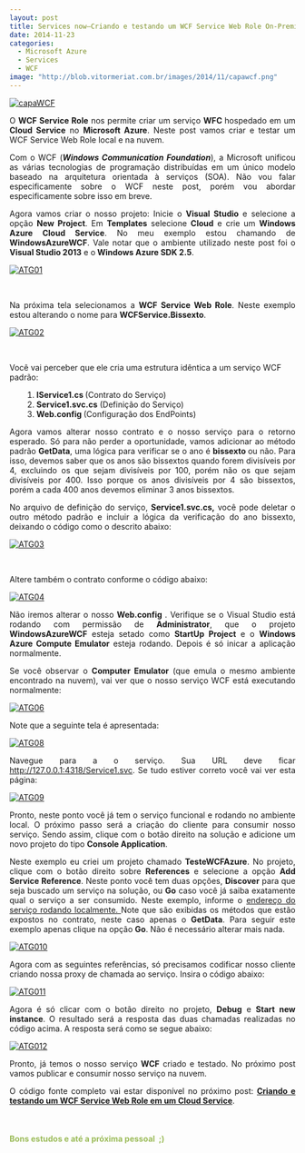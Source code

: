 ```yaml
---
layout: post
title: Services now–Criando e testando um WCF Service Web Role On-Premise
date: 2014-11-23
categories:
  - Microsoft Azure
  - Services
  - WCF
image: "http://blob.vitormeriat.com.br/images/2014/11/capawcf.png"
---
```

<p align="justify"><a href="http://blob.vitormeriat.com.br/images/2014/11/capawcf.png"><img alt="capaWCF" src="http://blob.vitormeriat.com.br/images/2014/11/capawcf.png" /></a></p>
<p align="justify">O <strong>WCF Service Role</strong> nos permite criar um serviço <strong>WFC </strong>hospedado em um <strong>Cloud Service</strong> no <strong>Microsoft Azure</strong>. Neste post vamos criar e testar um WCF Service Web Role local e na nuvem.</p>
<p><!--more-->
<p align="justify">Com o WCF (<em><strong>Windows Communication Foundation</strong></em>), a Microsoft unificou as várias tecnologias de programação distribuídas em um único modelo baseado na arquitetura orientada à serviços (SOA). Não vou falar especificamente sobre o WCF neste post, porém vou abordar especificamente sobre isso em breve.</p>
<p align="justify">Agora vamos criar o nosso projeto: Inicie o <strong>Visual Studio</strong> e selecione a opção <strong>New Project</strong>. Em <strong>Templates</strong> selecione <strong>Cloud</strong> e crie um <strong>Windows Azure Cloud Service</strong>. No meu exemplo estou chamando de <strong>WindowsAzureWCF</strong>. Vale notar que o ambiente utilizado neste post foi o <strong>Visual Studio 2013</strong> e o<strong> Windows Azure SDK 2.5</strong>.</p>
<p><a href="http://blob.vitormeriat.com.br/images/2014/11/atg01.png"><img alt="ATG01" src="http://blob.vitormeriat.com.br/images/2014/11/atg01.png" /></a></p>
<p>&nbsp;</p>
<p align="justify">Na próxima tela selecionamos a <strong>WCF Service Web Role</strong>. Neste exemplo estou alterando o nome para <strong>WCFService.Bissexto</strong>.</p>
<p><a href="http://blob.vitormeriat.com.br/images/2014/11/atg02.png"><img alt="ATG02" src="http://blob.vitormeriat.com.br/images/2014/11/atg02.png" /></a></p>
<p>&nbsp;</p>
<p>Você vai perceber que ele cria uma estrutura idêntica a um serviço WCF padrão:</p>
<ol>
<ol>
<li><strong>IService1.cs </strong>(Contrato do Serviço)  </li>
<li><strong>Service1.svc.cs</strong> (Definição do Serviço)  </li>
<li><strong>Web.config </strong>(Configuração dos EndPoints) </li>
</ol>
</ol>
<p align="justify">Agora vamos alterar nosso contrato e o nosso serviço para o retorno esperado. Só para não perder a oportunidade, vamos adicionar ao método padrão <strong>GetData</strong>, uma lógica para verificar se o ano é <strong>bissexto </strong>ou não. Para isso, devemos saber que os anos são bissextos quando forem divisíveis por 4, excluindo os que sejam divisíveis por 100, porém não os que sejam divisíveis por 400. Isso porque os anos divisíveis por 4 são bissextos, porém a cada 400 anos devemos eliminar 3 anos bissextos.</p>
<p align="justify">No arquivo de definição do serviço, <strong>Service1.svc.cs,</strong> você pode deletar o outro método padrão e incluir a lógica da verificação do ano bissexto, deixando o código como o descrito abaixo:</p>
<p><a href="http://blob.vitormeriat.com.br/images/2014/11/atg03.png"><img alt="ATG03" src="http://blob.vitormeriat.com.br/images/2014/11/atg03.png" /></a></p>
<p>&nbsp;</p>
<p>Altere também o contrato conforme o código abaixo:</p>
<p><a href="http://blob.vitormeriat.com.br/images/2014/11/atg04.png"><img title="ATG04" alt="ATG04" src="http://blob.vitormeriat.com.br/images/2014/11/atg04.png" /></a></p>
<p align="justify">Não iremos alterar o nosso <strong>Web.config </strong>. Verifique se o Visual Studio está rodando com permissão de <strong>Administrator</strong>, que o projeto <strong>WindowsAzureWCF</strong> esteja setado como <strong>StartUp Project</strong> e o <strong>Windows Azure Compute Emulator</strong> esteja rodando. Depois é só inicar a aplicação normalmente.</p>
<p align="justify">Se você observar o <strong>Computer Emulator</strong> (que emula o mesmo ambiente encontrado na nuvem), vai ver que o nosso serviço WCF está executando normalmente:</p>
<p align="justify"><a href="http://blob.vitormeriat.com.br/images/2014/11/atg06.png"><img alt="ATG06" src="http://blob.vitormeriat.com.br/images/2014/11/atg06.png"  /></a></p>
<p>Note que a seguinte tela é apresentada:</p>
<p><a href="http://blob.vitormeriat.com.br/images/2014/11/atg08.png"><img alt="ATG08" src="http://blob.vitormeriat.com.br/images/2014/11/atg08.png" /></a></p>
<p align="justify">Navegue para a o serviço. Sua URL deve ficar <a href="http://127.0.0.1:4318/Service1.svc">http://127.0.0.1:4318/Service1.svc</a>. Se tudo estiver correto você vai ver esta página:</p>
<p><a href="http://blob.vitormeriat.com.br/images/2014/11/atg09.png"><img alt="ATG09" src="http://blob.vitormeriat.com.br/images/2014/11/atg09.png" /></a></p>
<p align="justify">Pronto, neste ponto você já tem o serviço funcional e rodando no ambiente local. O próximo passo será a criação do cliente para consumir nosso serviço. Sendo assim, clique com o botão direito na solução e adicione um novo projeto do tipo <strong>Console Application</strong>.</p>
<p align="justify">Neste exemplo eu criei um projeto chamado <strong>TesteWCFAzure</strong>. No projeto, clique com o botão direito sobre <strong>References</strong> e selecione a opção <strong>Add Service Reference</strong>. Neste ponto você tem duas opções, <strong>Discover</strong> para que seja buscado um serviço na solução, ou <strong>Go</strong> caso você já saiba exatamente qual o serviço a ser consumido. Neste exemplo, informe o <u>endereço do serviço rodando localmente. </u>Note que são exibidas os métodos que estão expostos no contrato, neste caso apenas o <strong>GetData</strong>. Para seguir este exemplo apenas clique na opção <strong>Go</strong>. Não é necessário alterar mais nada.</p>
<p><a href="http://blob.vitormeriat.com.br/images/2014/11/atg010.png"><img alt="ATG010" src="http://blob.vitormeriat.com.br/images/2014/11/atg010.png" /></a></p>
<p align="justify">Agora com as seguintes referências, só precisamos codificar nosso cliente criando nossa proxy de chamada ao serviço. Insira o código abaixo:</p>
<p><a href="http://blob.vitormeriat.com.br/images/2014/11/atg011.png"><img alt="ATG011" src="http://blob.vitormeriat.com.br/images/2014/11/atg011.png" /></a></p>
<p align="justify">Agora é só clicar com o botão direito no projeto, <strong>Debug</strong> e <strong>Start new instance</strong>. O resultado será a resposta das duas chamadas realizadas no código acima. A resposta será como se segue abaixo:</p>
<p><a href="http://blob.vitormeriat.com.br/images/2014/11/atg012.png"><img alt="ATG012" src="http://blob.vitormeriat.com.br/images/2014/11/atg012.png" /></a></p>
<p align="justify">Pronto, já temos o nosso serviço <strong>WCF</strong> criado e testado. No próximo post vamos publicar e consumir nosso serviço na nuvem.</p>
<p align="justify">O código fonte completo vai estar disponível no próximo post: <strong><u>Criando e testando um WCF Service Web Role em um Cloud Service</u></strong>.</p>
<p>&nbsp;</p>
<h4><font color="#9bbb59">Bons estudos e até a próxima pessoal&nbsp; ;)</font></h4>
